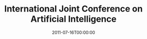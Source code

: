 ---
acronym: IJCAI-2011
date: '2011-07-16T00:00:00'
ext_url: http://ijcai-11.iiia.csic.es/calls/call_for_papers
location: Barcelona, Spain
submission_date: '2011-01-19T00:00:00'
title: International Joint Conference on Artificial Intelligence
---